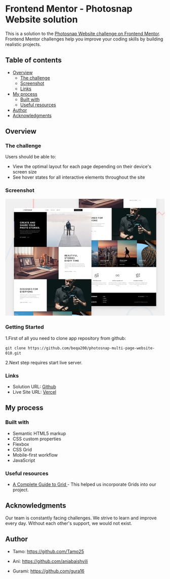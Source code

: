 # Frontend Mentor - Photosnap Website solution

This is a solution to the [Photosnap Website challenge on Frontend Mentor](https://www.frontendmentor.io/challenges/photosnap-multipage-website-nMDSrNmNW). Frontend Mentor challenges help you improve your coding skills by building realistic projects.

## Table of contents

- [Overview](#overview)
  - [The challenge](#the-challenge)
  - [Screenshot](#screenshot)
  - [Links](#links)
- [My process](#my-process)
  - [Built with](#built-with)
  - [Useful resources](#useful-resources)
- [Author](#author)
- [Acknowledgments](#acknowledgments)

## Overview

### The challenge

Users should be able to:

- View the optimal layout for each page depending on their device's screen size
- See hover states for all interactive elements throughout the site

### Screenshot

![](./assets/preview.jpg)

### Getting Started

1.First of all you need to clone app repository from github:

```
git clone https://github.com/beqa200/photosnap-multi-page-website-010.git
```

2.Next step requires start live server.

### Links

- Solution URL: [Github](https://github.com/beqa200/photosnap-multi-page-website-010)
- Live Site URL: [Vercel](https://photosnap-multi-page-website-010-pg0xl4la4-beqa200.vercel.app/)

## My process

### Built with

- Semantic HTML5 markup
- CSS custom properties
- Flexbox
- CSS Grid
- Mobile-first workflow
- JavaScript

### Useful resources

- [A Complete Guide to Grid ](https://css-tricks.com/snippets/css/complete-guide-grid/) - This helped us incorporate Grids into our project.

## Acknowledgments

Our team is constantly facing challenges. We strive to learn and improve every day. Without each other's support, we would not exist.

## Author

- Tamo: https://github.com/Tamo25

- Ani: https://github.com/aniabaishvili

- Gurami: https://github.com/gura16
